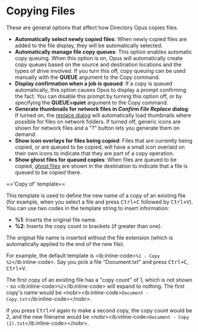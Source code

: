 # Copying Files

These are general options that affect how Directory Opus copies files.

- **Automatically select newly copied files**: When newly copied files are added to the file display, they will be automatically selected.
- **Automatically manage file copy queues**: This option enables automatic copy queuing. When this option is on, Opus will automatically create copy queues based on the source and destination locations and the types of drive involved. If you turn this off, copy queuing can be used manually with the **QUEUE** argument to the Copy command. 
- **Display confirmation when a job is queued**: If a copy is queued automatically, this option causes Opus to display a prompt confirming the fact. You can disable this prompt by turning this option off, or by specifying the **QUEUE=quiet** argument to the Copy command.
- **Generate thumbnails for network files in *Confirm File Replace* dialog**: If turned on, the [replace dialog](/Manual/file_operations/copying_moving_and_deleting_files/the_confirm_file_replace_dialog.md) will automatically load thumbnails where possible for files on network folders. If turned off, generic icons are shown for network files and a "?" button lets you generate them on demand.
- **Show icon overlays for files being copied**: Files that are currently being copied, or are queued to be copied, will have a small icon overlaid on their own icons to indicate that they are part of a copy operation.
- **Show ghost files for queued copies**: When files are queued to be copied, [ghost files](/Manual/file_operations/copying_moving_and_deleting_files/copy_queues/ghost_files.md) are shown in the destination to indicate that a file is queued to be copied there.

  
=='Copy of' template==

This template is used to define the new name of a copy of an existing file (for example, when you select a file and press <kbd>Ctrl+C</kbd> followed by <kbd>Ctrl+V</kbd>). You can use two codes in the template string to insert information:

- **%1**: Inserts the original file name.
- **%2**: Inserts the copy count in brackets (if greater than one).

The original file name is inserted without the file extension (which is automatically applied to the end of the new file).

For example, the default template is \<ib:inline-code\>`%1 - Copy %2`\</ib:inline-code\>. Say you pick a file "Document.txt" and press <kbd>Ctrl+C</kbd>, <kbd>Ctrl+V</kbd>.

The first copy of an existing file has a "copy count" of 1, which is not shown - so \<ib:inline-code\>`%2`\</ib:inline-code\> will expand to nothing. The first copy's name would be \<nobr\>\<ib:inline-code\>`Document - Copy.txt`\</ib:inline-code\>\</nobr\>.

If you press <kbd>Ctrl+V</kbd> again to make a second copy, the copy count would be 2, and the new filename would be \<nobr\>\<ib:inline-code\>`Document - Copy (2).txt`\</ib:inline-code\>\</nobr\>.
